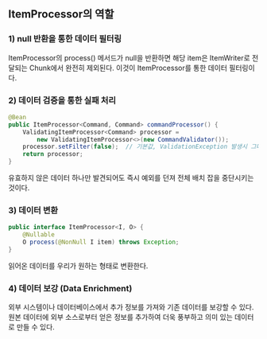 ## ItemProcessor의 역할

### 1) null 반환을 통한 데이터 필터링

ItemProcessor의 process() 메서드가 null을 반환하면 해당 item은 ItemWriter로 전달되는 Chunk에서 완전히 제외된다.
이것이 ItemProcessor를 통한 데이터 필터링이다.


### 2) 데이터 검증을 통한 실패 처리

```java
@Bean
public ItemProcessor<Command, Command> commandProcessor() {
    ValidatingItemProcessor<Command> processor = 
        new ValidatingItemProcessor<>(new CommandValidator());
    processor.setFilter(false);  // 기본값, ValidationException 발생시 그대로 예외 전파
    return processor;
}
```

유효하지 않은 데이터 하나만 발견되어도 즉시 예외를 던져 전체 배치 잡을 중단시키는 것이다.

### 3) 데이터 변환

```java
public interface ItemProcessor<I, O> {
    @Nullable
    O process(@NonNull I item) throws Exception;
}
```

읽어온 데이터를 우리가 원하는 형태로 변환한다.

### 4) 데이터 보강 (Data Enrichment)

외부 시스템이나 데이터베이스에서 추가 정보를 가져와 기존 데이터를 보강할 수 있다.
원본 데이터에 외부 소스로부터 얻은 정보를 추가하여 더욱 풍부하고 의미 있는 데이터로 만들 수 있다.
